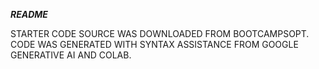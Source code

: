 *****README*****

STARTER CODE SOURCE WAS DOWNLOADED FROM BOOTCAMPSOPT. CODE WAS GENERATED WITH SYNTAX ASSISTANCE FROM GOOGLE GENERATIVE AI AND COLAB.